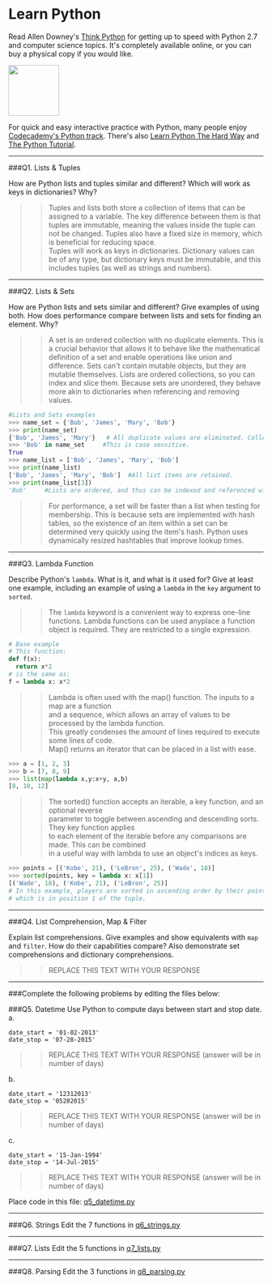 # Learn Python

Read Allen Downey's [Think Python](http://www.greenteapress.com/thinkpython/) for getting up to speed with Python 2.7 and computer science topics. It's completely available online, or you can buy a physical copy if you would like.

<a href="http://www.greenteapress.com/thinkpython/"><img src="img/think_python.png" style="width: 100px;" target="_blank"></a>

For quick and easy interactive practice with Python, many people enjoy [Codecademy's Python track](http://www.codecademy.com/en/tracks/python). There's also [Learn Python The Hard Way](http://learnpythonthehardway.org/book/) and [The Python Tutorial](https://docs.python.org/2/tutorial/).

---

###Q1. Lists &amp; Tuples

How are Python lists and tuples similar and different? Which will work as keys in dictionaries? Why?

>> Tuples and lists both store a collection of items that can be assigned to a variable. The key difference between them is that tuples are immutable, meaning the values inside the tuple can not be changed. Tuples also have a fixed size in memory, which is beneficial for reducing space.  
>> Tuples will work as keys in dictionaries. Dictionary values can be of any type, but dictionary keys must be immutable, and this includes tuples (as well as strings and numbers).

---

###Q2. Lists &amp; Sets

How are Python lists and sets similar and different? Give examples of using both. How does performance compare between lists and sets for finding an element. Why?

>> A set is an ordered collection with no duplicate elements. This is a crucial behavior that allows it to behave like the mathematical definition of a set and enable operations like union and difference. Sets can't contain mutable objects, but they are mutable themselves. Lists are ordered collections, so you can index and slice them. Because sets are unordered, they behave more akin to dictionaries when referencing and removing values.  
  
```python
#Lists and Sets examples  
>>> name_set = {'Bob', 'James', 'Mary', 'Bob'}
>>> print(name_set)  
{'Bob', 'James', 'Mary'}   # All duplicate values are eliminated. Collection is unordered.  
>>> 'Bob' in name_set     #This is case sensitive.   
True  
>>> name_list = ['Bob', 'James', 'Mary', 'Bob']
>>> print(name_list)
['Bob', 'James', 'Mary', 'Bob']  #All list items are retained.
>>> print(name_list[3])
'Bob'     #Lists are ordered, and thus can be indexed and referenced with indexing  
```  
>> For performance, a set will be faster than a list when testing for membership. This is because sets are implemented with hash tables, so the existence of an item within a set can be determined very quickly using the item's hash. Python uses dynamically resized hashtables that improve lookup times.  

---

###Q3. Lambda Function

Describe Python's `lambda`. What is it, and what is it used for? Give at least one example, including an example of using a `lambda` in the `key` argument to `sorted`.

>> The `lambda` keyword is a convenient way to express one-line functions. Lambda functions can be used anyplace a function object is required. They are restricted to a single expression.  
```python
# Base example  
# This function:  
def f(x):  
  return x*2   
# is the same as:  
f = lambda x: x*2 
```
>> Lambda is often used with the map() function. The inputs to a map are a function  
>> and a sequence, which allows an array of values to be processed by the lambda function.  
>> This greatly condenses the amount of lines required to execute some lines of code.  
>> Map() returns an iterator that can be placed in a list with ease.  
```python
>>> a = [1, 2, 3]
>>> b = [7, 8, 9]
>>> list(map(lambda x,y:x+y, a,b)
[8, 10, 12]  
```  
>> The sorted() function accepts an iterable, a key function, and an optional reverse  
>> parameter to toggle between ascending and descending sorts. They key function applies  
>> to each element of the iterable before any comparisons are made. This can be combined  
>> in a useful way with lambda to use an object's indices as keys.  
```python  
>>> points = [('Kobe', 21), ('LeBron', 25), ('Wade', 18)]
>>> sorted(points, key = lambda x: x[1])
[('Wade', 18), ('Kobe', 21), ('LeBron', 25)]
# In this example, players are sorted in ascending order by their points,  
# which is in position 1 of the tuple.  
```  
---

###Q4. List Comprehension, Map &amp; Filter

Explain list comprehensions. Give examples and show equivalents with `map` and `filter`. How do their capabilities compare? Also demonstrate set comprehensions and dictionary comprehensions.

>> REPLACE THIS TEXT WITH YOUR RESPONSE

---

###Complete the following problems by editing the files below:

###Q5. Datetime
Use Python to compute days between start and stop date.   
a.  

```
date_start = '01-02-2013'    
date_stop = '07-28-2015'
```

>> REPLACE THIS TEXT WITH YOUR RESPONSE (answer will be in number of days)

b.  
```
date_start = '12312013'  
date_stop = '05282015'  
```

>> REPLACE THIS TEXT WITH YOUR RESPONSE (answer will be in number of days)

c.  
```
date_start = '15-Jan-1994'      
date_stop = '14-Jul-2015'  
```

>> REPLACE THIS TEXT WITH YOUR RESPONSE  (answer will be in number of days)

Place code in this file: [q5_datetime.py](python/q5_datetime.py)

---

###Q6. Strings
Edit the 7 functions in [q6_strings.py](python/q6_strings.py)

---

###Q7. Lists
Edit the 5 functions in [q7_lists.py](python/q7_lists.py)

---

###Q8. Parsing
Edit the 3 functions in [q8_parsing.py](python/q8_parsing.py)





